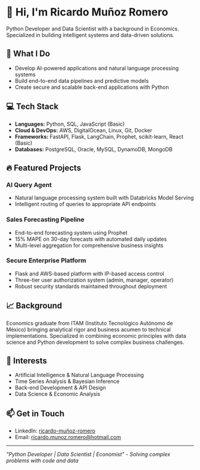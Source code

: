 # 👋 Hi, I'm Ricardo Muñoz Romero
Python Developer and Data Scientist with a background in Economics. Specialized in building intelligent systems and data-driven solutions.

## 🚀 What I Do
- Develop AI-powered applications and natural language processing systems
- Build end-to-end data pipelines and predictive models
- Create secure and scalable back-end applications with Python

## 💻 Tech Stack
- **Languages:** Python, SQL, JavaScript (Basic)
- **Cloud & DevOps:** AWS, DigitalOcean, Linux, Git, Docker
- **Frameworks:** FastAPI, Flask, LangChain, Prophet, scikit-learn, React (Basic)
- **Databases:** PostgreSQL, Oracle, MySQL, DynamoDB, MongoDB

## 🔥 Featured Projects
### AI Query Agent
- Natural language processing system built with Databricks Model Serving
- Intelligent routing of queries to appropriate API endpoints

### Sales Forecasting Pipeline
- End-to-end forecasting system using Prophet
- 15% MAPE on 30-day forecasts with automated daily updates
- Multi-level aggregation for comprehensive business insights

### Secure Enterprise Platform
- Flask and AWS-based platform with IP-based access control
- Three-tier user authorization system (admin, manager, operator)
- Robust security standards maintained throughout deployment

## 📈 Background
Economics graduate from ITAM (Instituto Tecnológico Autónomo de México) bringing analytical rigor and business acumen to technical implementations. Specialized in combining economic principles with data science and Python development to solve complex business challenges.

## 🌟 Interests
- Artificial Intelligence & Natural Language Processing
- Time Series Analysis & Bayesian Inference
- Back-end Development & API Design
- Data Science & Economic Analysis

## 📫 Get in Touch
- LinkedIn: [ricardo-muñoz-romero](https://www.linkedin.com/in/ricardo-mu%C3%B1oz-romero-5911761b1/)
- Email: ricardo.munoz.romero@hotmail.com

---
*"Python Developer | Data Scientist | Economist" - Solving complex problems with code and data*
